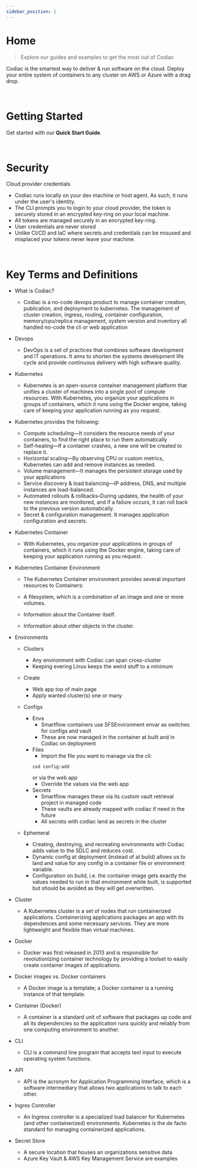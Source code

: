 ```yaml
---
sidebar_position: 1
---
```


# Home

> Explore our guides and examples to get the most out of Codiac


Codiac is the smartest way to deliver & run software on the cloud. Deploy your entire system of containers to any cluster on AWS or Azure with a drag drop.

<br/>

# Getting Started

Get started with our **Quick Start Guide**.

<br/>

# Security

Cloud provider credentials
  - Codiac runs locally on your dev machine or host agent. As such, it runs under the user's identity.
  - The CLI prompts you to login to your cloud provider, the token is securely stored in an encrypted key-ring on your local machine.
  - All tokens are managed securely in an encrypted key-ring.
  - User credentials are never stored
  - Unlike CI/CD and IaC where secrets and credentials can be misused and misplaced your tokens never leave your machine.

<br/>

# Key Terms and Definitions

- What is Codiac?
  - Codiac is a no-code devops product to manage container creation, publication, and deployment to kubernetes.  The management of cluster creation, ingress, routing, container configuration, memory/cpu/replica management, system version and inventory all handled no-code the cli or web application
  
- Devops
  - DevOps is a set of practices that combines software development and IT operations. It aims to shorten the systems development life cycle and provide continuous delivery with high software quality.

- Kubernetes
  - Kubernetes is an open-source container management platform that unifies a cluster of machines into a single pool of compute resources. With Kubernetes, you organize your applications in groups of containers, which it runs using the Docker engine, taking care of keeping your application running as you request.

- Kubernetes provides the following:

  - Compute scheduling—It considers the resource needs of your containers, to find the right place to run them automatically
  - Self-healing—If a container crashes, a new one will be created to replace it.
  - Horizontal scaling—By observing CPU or custom metrics, Kubernetes can add and remove instances as needed.
  - Volume management—It manages the persistent storage used by your applications
  - Service discovery & load balancing—IP address, DNS, and multiple instances are load-balanced.
  - Automated rollouts & rollbacks–During updates, the health of your new instances are monitored, and if a failure occurs, it can roll back to the previous version automatically.
  - Secret & configuration management. It manages application configuration and secrets.

- Kubernetes Container
   - With Kubernetes, you organize your applications in groups of containers, which it runs using the Docker engine, taking care of keeping your application running as you request.

- Kubernetes Container Environment
    - The Kubernetes Container environment provides several important resources to Containers:

  - A filesystem, which is a combination of an image and one or more volumes.
  - Information about the Container itself.
  - Information about other objects in the cluster.

- Environments 
  - Clusters
    - Any environment with Codiac can span cross-cluster
    - Keeping evering Linux keeps the weird stuff to a minimum
  - Create
    - Web app top of main page
    - Apply wanted cluster(s) one or many
  - Configs
    - Envs
      - Smartflow containers use SFSEnvironment envar as switches for configs and vault
      - These are now managed in the container at built and in Codiac on deployment
    - Files
      - Import the file you want to manage via the cli:  
      ```
      cod config:add 
      ```
       or via the web app
      - Override the values via the web app
    - Secrets
      - Smartflow manages these via its custom vault retrieval project in managed code
      - These vaults are already mapped with codiac if need in the future 
      - All secrets with codiac land as secrets in the cluster

  - Ephemeral 
    - Creating, destroying, and recreating environments with Codiac adds value to the SDLC and reduces cost.
    - Dynamic config at deployment (instead of at build) allows us to land and value for any config in a container file or environment variable.
    - Configuration on build, i.e. the container image gets exactly the values needed to run in that environment while built, is supported but should be avoided as they will get overwritten.

- Cluster
  - A Kubernetes cluster is a set of nodes that run containerized applications. Containerizing applications packages an app with its dependences and some necessary services. They are more lightweight and flexible than virtual machines.

- Docker
  - Docker was first released in 2013 and is responsible for revolutionizing container technology by providing a toolset to easily create container images of applications.

- Docker images vs. Docker containers
  - A Docker image is a template; a Docker container is a running instance of that template.

- Container (Docker)
  - A container is a standard unit of software that packages up code and all its dependencies so the application runs quickly and reliably from one computing environment to another.

- CLI
  - CLI is a command line program that accepts text input to execute operating system functions.


- API
  - API is the acronym for Application Programming Interface, which is a software intermediary that allows two applications to talk to each other.

- Ingres Controller
  - An Ingress controller is a specialized load balancer for Kubernetes (and other containerized) environments. Kubernetes is the de facto standard for managing containerized applications.

- Secret Store
  - A secure location that houses an organizations sensitive data
  - Azure Key Vault & AWS Key Management Service are examples
